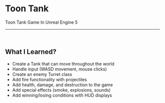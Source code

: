 # Toon Tank

Toon Tank Game In Unreal Engine 5


---

</br>

## What I Learned?

- Create a Tank that can move throughout the world
- Handle input (WASD movement, mouse clicks)
- Create an enemy Turret class
- Add fire functionality with projectiles
- Add health, damage, and destruction to the game
- Add special effects (smoke, explosions, sounds)
- Add winning/losing conditions with HUD displays








